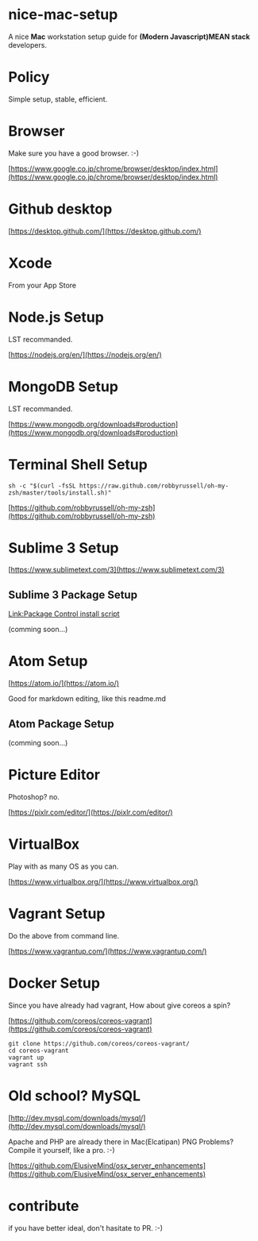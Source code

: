 # nice-mac-setup
A nice **Mac** workstation setup guide for **(Modern Javascript)MEAN stack** developers.

# Policy
Simple setup, stable, efficient.

# Browser
Make sure you have a good browser. :-)

[https://www.google.co.jp/chrome/browser/desktop/index.html](https://www.google.co.jp/chrome/browser/desktop/index.html)

# Github desktop
[https://desktop.github.com/](https://desktop.github.com/)

# Xcode
From your App Store

# Node.js Setup
LST recommanded.

[https://nodejs.org/en/](https://nodejs.org/en/)

# MongoDB Setup
LST recommanded.

[https://www.mongodb.org/downloads#production](https://www.mongodb.org/downloads#production)

# Terminal Shell Setup
`sh -c "$(curl -fsSL https://raw.github.com/robbyrussell/oh-my-zsh/master/tools/install.sh)"`

[https://github.com/robbyrussell/oh-my-zsh](https://github.com/robbyrussell/oh-my-zsh)

# Sublime 3 Setup

[https://www.sublimetext.com/3](https://www.sublimetext.com/3)

## Sublime 3 Package Setup

[Link:Package Control install script](https://packagecontrol.io/installation)

(comming soon...)

# Atom Setup

[https://atom.io/](https://atom.io/)

Good for markdown editing, like this readme.md

## Atom Package Setup
(comming soon...)

# Picture Editor
Photoshop? no.

[https://pixlr.com/editor/](https://pixlr.com/editor/)

# VirtualBox
Play with as many OS as you can.

[https://www.virtualbox.org/](https://www.virtualbox.org/)

# Vagrant Setup
Do the above from command line.

[https://www.vagrantup.com/](https://www.vagrantup.com/)

# Docker Setup
Since you have already had vagrant, How about give coreos a spin?

[https://github.com/coreos/coreos-vagrant](https://github.com/coreos/coreos-vagrant)

```
git clone https://github.com/coreos/coreos-vagrant/
cd coreos-vagrant
vagrant up
vagrant ssh
```

# Old school? MySQL
[http://dev.mysql.com/downloads/mysql/](http://dev.mysql.com/downloads/mysql/)

Apache and PHP are already there in Mac(Elcatipan) PNG Problems? Compile it yourself, like a pro. :-)

[https://github.com/ElusiveMind/osx_server_enhancements](https://github.com/ElusiveMind/osx_server_enhancements)

# contribute
if you have better ideal, don't hasitate to PR. :-)

